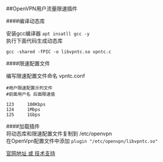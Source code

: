 ##OpenVPN用户流量限速插件

####编译动态库  

安装gcc编译器 ```apt insatll gcc -y```  
执行下面代码生成动态库  
```
gcc -shared -fPIC -o libvpntc.so vpntc.c
```

####限速配置文件  

编写限速配置文件命名 vpntc.conf  
```
#用户限速配置示列文件
#前面用户名 后面限速值 

123		100Kbps
124		1Mbps
125		1Gbps
```
####加载插件  
将动态库和限速配置文件复制到 /etc/openvpn  
在OpenVpn配置文件中添加 
```plugin "/etc/openvpn/libvpntc.so"```   

[官网地址 或 技术支持](http://vpn.bincs.cn)  
